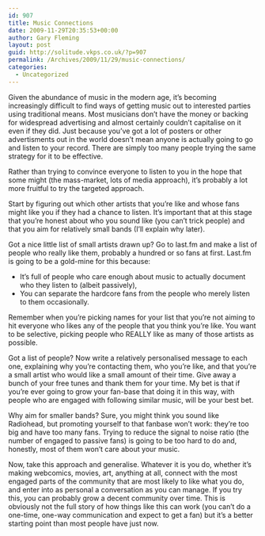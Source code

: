 ```yaml
---
id: 907
title: Music Connections
date: 2009-11-29T20:35:53+00:00
author: Gary Fleming
layout: post
guid: http://solitude.vkps.co.uk/?p=907
permalink: /Archives/2009/11/29/music-connections/
categories:
  - Uncategorized
---
```

Given the abundance of music in the modern age, it&#8217;s becoming increasingly difficult to find ways of getting music out to interested parties using traditional means. Most musicians don&#8217;t have the money or backing for widespread advertising and almost certainly couldn&#8217;t capitalise on it even if they did. Just because you&#8217;ve got a lot of posters or other advertisments out in the world doesn&#8217;t mean anyone is actually going to go and listen to your record. There are simply too many people trying the same strategy for it to be effective.

Rather than trying to convince everyone to listen to you in the hope that some might (the mass-market, lots of media approach), it&#8217;s probably a lot more fruitful to try the targeted approach.

Start by figuring out which other artists that you&#8217;re like and whose fans might like you if they had a chance to listen. It&#8217;s important that at this stage that you&#8217;re honest about who you sound like (you can&#8217;t trick people) and that you aim for relatively small bands (I&#8217;ll explain why later).

Got a nice little list of small artists drawn up? Go to last.fm and make a list of people who really like them, probably a hundred or so fans at first. Last.fm is going to be a gold-mine for this because:

  * It&#8217;s full of people who care enough about music to actually document who they listen to (albeit passively),
  * You can separate the hardcore fans from the people who merely listen to them occasionally.

Remember when you&#8217;re picking names for your list that you&#8217;re not aiming to hit everyone who likes any of the people that you think you&#8217;re like. You want to be selective, picking people who REALLY like as many of those artists as possible.

Got a list of people? Now write a relatively personalised message to each one, explaining why you&#8217;re contacting them, who you&#8217;re like, and that you&#8217;re a small artist who would like a small amount of their time. Give away a bunch of your free tunes and thank them for your time. My bet is that if you&#8217;re ever going to grow your fan-base that doing it in this way, with people who are engaged with following similar music, will be your best bet.

Why aim for smaller bands? Sure, you might think you sound like Radiohead, but promoting yourself to that fanbase won&#8217;t work: they&#8217;re too big and have too many fans. Trying to reduce the signal to noise ratio (the number of engaged to passive fans) is going to be too hard to do and, honestly, most of them won&#8217;t care about your music.

Now, take this approach and generalise. Whatever it is you do, whether it&#8217;s making webcomics, movies, art, anything at all, connect with the most engaged parts of the community that are most likely to like what you do, and enter into as personal a conversation as you can manage. If you try this, you can probably grow a decent community over time. This is obviously not the full story of how things like this can work (you can&#8217;t do a one-time, one-way communication and expect to get a fan) but it&#8217;s a better starting point than most people have just now.